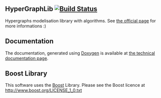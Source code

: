 HyperGraphLib [![Build Status](https://travis-ci.org/alex-87/HyperGraphLib.svg?branch=master)](https://travis-ci.org/alex-87/HyperGraphLib)
-------------

Hypergraphs modelisation library with algorithms. See [the official page](https://alex-87.github.io/HyperGraphLib) for more informations :)

Documentation
-------------

The documentation, generated using [Doxygen](http://www.doxygen.org) is available at [the technical documentation page](https://alex-87.github.io/HyperGraphLib/doc).

Boost Library
-------------

This software uses the [Boost](https://www.boost.org/) Library. Please see the Boost licence at http://www.boost.org/LICENSE_1_0.txt 
